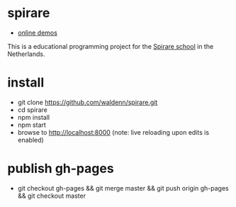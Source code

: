 # spirare 

* [online demos](http://spirare.js.org/app/)

This is a educational programming project for the [Spirare school](http://spirare.org/) in the Netherlands.

# install

* git clone https://github.com/waldenn/spirare.git 
* cd spirare
* npm install
* npm start
* browse to [http://localhost:8000](http://localhost:8000) (note: live reloading upon edits is enabled)

# publish gh-pages

* git checkout gh-pages && git merge master && git push origin gh-pages && git checkout master
